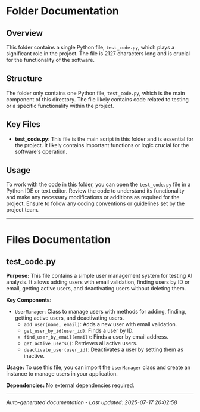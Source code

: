 # Folder Documentation

## Overview
This folder contains a single Python file, `test_code.py`, which plays a significant role in the project. The file is 2127 characters long and is crucial for the functionality of the software.

## Structure
The folder only contains one Python file, `test_code.py`, which is the main component of this directory. The file likely contains code related to testing or a specific functionality within the project.

## Key Files
- **test_code.py**: This file is the main script in this folder and is essential for the project. It likely contains important functions or logic crucial for the software's operation.

## Usage
To work with the code in this folder, you can open the `test_code.py` file in a Python IDE or text editor. Review the code to understand its functionality and make any necessary modifications or additions as required for the project. Ensure to follow any coding conventions or guidelines set by the project team.

---

# Files Documentation

## test_code.py

**Purpose:** This file contains a simple user management system for testing AI analysis. It allows adding users with email validation, finding users by ID or email, getting active users, and deactivating users without deleting them.

**Key Components:**
- `UserManager`: Class to manage users with methods for adding, finding, getting active users, and deactivating users.
  - `add_user(name, email)`: Adds a new user with email validation.
  - `get_user_by_id(user_id)`: Finds a user by ID.
  - `find_user_by_email(email)`: Finds a user by email address.
  - `get_active_users()`: Retrieves all active users.
  - `deactivate_user(user_id)`: Deactivates a user by setting them as inactive.
  
**Usage:** To use this file, you can import the `UserManager` class and create an instance to manage users in your application.

**Dependencies:** No external dependencies required.

---
*Auto-generated documentation - Last updated: 2025-07-17 20:02:58*
